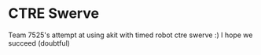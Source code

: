 # CTRE Swerve

Team 7525's attempt at using akit with timed robot ctre swerve :) I hope we succeed (doubtful)